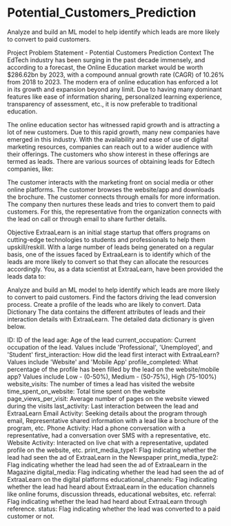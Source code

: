 # Potential_Customers_Prediction
Analyze and build an ML model to help identify which leads are more likely to convert to paid customers.

Project Problem Statement - Potential Customers Prediction
Context
The EdTech industry has been surging in the past decade immensely, and according to a forecast, the Online Education market would be worth $286.62bn by 2023, with a compound annual growth rate (CAGR) of 10.26% from 2018 to 2023. The modern era of online education has enforced a lot in its growth and expansion beyond any limit. Due to having many dominant features like ease of information sharing, personalized learning experience, transparency of assessment, etc., it is now preferable to traditional education.

The online education sector has witnessed rapid growth and is attracting a lot of new customers. Due to this rapid growth, many new companies have emerged in this industry. With the availability and ease of use of digital marketing resources, companies can reach out to a wider audience with their offerings. The customers who show interest in these offerings are termed as leads. There are various sources of obtaining leads for Edtech companies, like:

 The customer interacts with the marketing front on social media or other online platforms.
 The customer browses the website/app and downloads the brochure.
 The customer connects through emails for more information.
The company then nurtures these leads and tries to convert them to paid customers. For this, the representative from the organization connects with the lead on call or through email to share further details.

Objective
ExtraaLearn is an initial stage startup that offers programs on cutting-edge technologies to students and professionals to help them upskill/reskill. With a large number of leads being generated on a regular basis, one of the issues faced by ExtraaLearn is to identify which of the leads are more likely to convert so that they can allocate the resources accordingly. You, as a data scientist at ExtraaLearn, have been provided the leads data to:

Analyze and build an ML model to help identify which leads are more likely to convert to paid customers.
Find the factors driving the lead conversion process.
Create a profile of the leads who are likely to convert.
Data Dictionary
The data contains the different attributes of leads and their interaction details with ExtraaLearn. The detailed data dictionary is given below.

 ID: ID of the lead
 age: Age of the lead
 current_occupation: Current occupation of the lead. Values include 'Professional', 'Unemployed', and 'Student'
 first_interaction: How did the lead first interact with ExtraaLearn? Values include 'Website' and 'Mobile App'
 profile_completed: What percentage of the profile has been filled by the lead on the website/mobile app? Values include Low - (0-50%), Medium - (50-75%), High (75-100%)
 website_visits: The number of times a lead has visited the website
 time_spent_on_website: Total time spent on the website
 page_views_per_visit: Average number of pages on the website viewed during the visits
 last_activity: Last interaction between the lead and ExtraaLearn
 Email Activity: Seeking details about the program through email, Representative shared information with a lead like a brochure of the program, etc.
 Phone Activity: Had a phone conversation with a representative, had a conversation over SMS with a representative, etc.
 Website Activity: Interacted on live chat with a representative, updated profile on the website, etc.
print_media_type1: Flag indicating whether the lead had seen the ad of ExtraaLearn in the Newspaper
print_media_type2: Flag indicating whether the lead had seen the ad of ExtraaLearn in the Magazine
digital_media: Flag indicating whether the lead had seen the ad of ExtraaLearn on the digital platforms
educational_channels: Flag indicating whether the lead had heard about ExtraaLearn in the education channels like online forums, discussion threads, educational websites, etc.
referral: Flag indicating whether the lead had heard about ExtraaLearn through reference.
status: Flag indicating whether the lead was converted to a paid customer or not.
